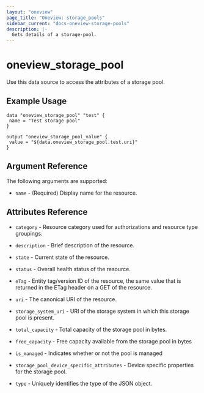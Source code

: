 ```yaml
---
layout: "oneview"
page_title: "Oneview: storage_pools"
sidebar_current: "docs-oneview-storage-pools"
description: |-
  Gets details of a storage-pool.
---
```


# oneview\_storage\_pool

Use this data source to access the attributes of a storage pool.

## Example Usage

```hcl
data "oneview_storage_pool" "test" {
 name = "Test storage pool"
}

output "oneview_storage_pool_value" {
 value = "${data.oneview_storage_pool.test.uri}"
}
```

## Argument Reference

The following arguments are supported: 

* `name` - (Required)  Display name for the resource.

## Attributes Reference

* `category` - Resource category used for authorizations and resource type groupings.

* `description` - Brief description of the resource.

* `state` - Current state of the resource.

* `status` - Overall health status of the resource.

* `eTag` - Entity tag/version ID of the resource, the same value that is returned in the ETag header on a GET of the resource.

* `uri` - The canonical URI of the resource.

* `storage_system_uri` - URI of the storage system in which this storage pool is present.

* `total_capacity` -  Total capacity of the storage pool in bytes.

* `free_capacity` - Free capacity available from the storage pool in bytes

* `is_managed` -  Indicates whether or not the pool is managed 

* `storage_pool_device_specific_attributes` -  Device specific properties for the storage pool.

* `type` - Uniquely identifies the type of the JSON object.
